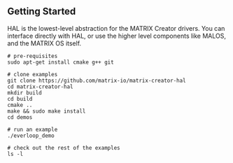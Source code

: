## Getting Started
HAL is the lowest-level abstraction for the MATRIX Creator drivers. You can interface directly with HAL, or use the higher level components like MALOS, and the MATRIX OS itself.

```
# pre-requisites
sudo apt-get install cmake g++ git

# clone examples
git clone https://github.com/matrix-io/matrix-creator-hal
cd matrix-creator-hal
mkdir build
cd build
cmake ..
make && sudo make install
cd demos

# run an example
./everloop_demo

# check out the rest of the examples
ls -l
```
